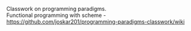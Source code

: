 Classwork on programming paradigms.  
Functional programming with scheme - https://github.com/joskar201/programming-paradigms-classwork/wiki
